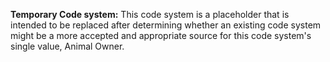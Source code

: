 **Temporary Code system:** This code system is a placeholder that is intended to be replaced after determining whether an existing code system might be a more accepted and appropriate source for this code system's single value, Animal Owner.

<p></p>